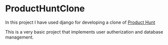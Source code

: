 # ProductHuntClone

In this project I have used django for developing a clone of [Product Hunt](https://www.producthunt.com/)

This is a very basic project that implements user autherization and database management.
